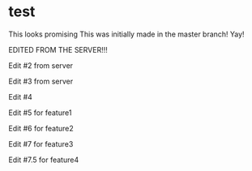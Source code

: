 # test

This looks promising
This was initially made in the master branch! Yay!

EDITED FROM THE SERVER!!!

Edit #2 from server

Edit #3 from server

Edit #4

Edit #5 for feature1

Edit #6 for feature2

Edit #7 for feature3

Edit #7.5 for feature4

